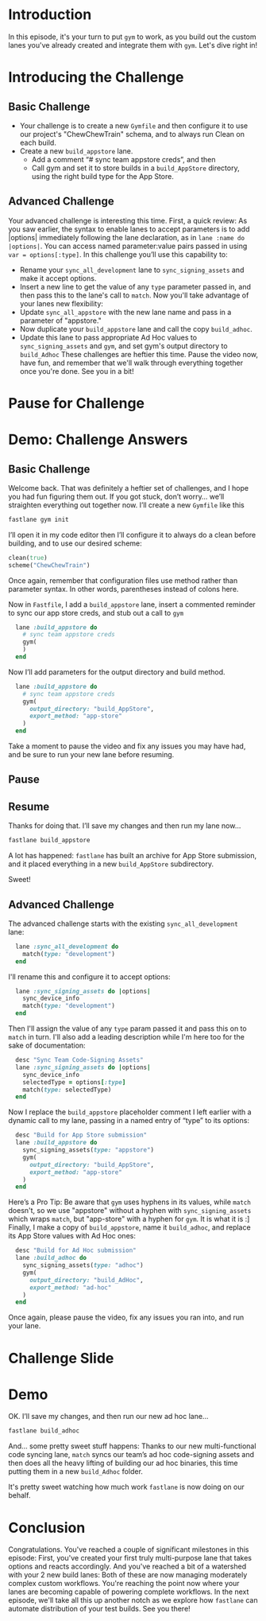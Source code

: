# Introduction
In this episode, it's your turn to put `gym` to work, as you build out the custom lanes you've already created and integrate them with `gym`. Let's dive right in!
# Introducing the Challenge
## Basic Challenge
- Your challenge is to create a new `Gymfile` and then configure it to use our project's "ChewChewTrain" schema, and to always run Clean on each build.
- Create a new `build_appstore` lane. 
	- Add a comment “# sync team appstore creds”, and then
	- Call gym and set it to store builds in a `build_AppStore` directory, using the right build type for the App Store.
## Advanced Challenge
Your advanced challenge is interesting this time. First, a quick review: As you saw earlier, the syntax to enable lanes to accept parameters is to add |options| immediately following the lane declaration, as in  `lane :name do |options|`. You can access named parameter:value pairs passed in using `var = options[:type]`.  In this challenge you’ll use this capability to:
- Rename your `sync_all_development` lane to `sync_signing_assets` and make it accept options.
- Insert a new line to get the value of any `type` parameter passed in, and then pass this to the lane's call to `match`.
Now you'll take advantage of your lanes new flexibility:
- Update `sync_all_appstore` with the new lane name and pass in a parameter of "appstore."
- Now duplicate your `build_appstore` lane and call the copy `build_adhoc`. 
- Update this lane to pass appropriate Ad Hoc values to `sync_signing_assets` and `gym`, and set gym's output directory to `build_Adhoc`
These challenges are heftier this time. Pause the video now, have fun, and remember that we'll walk through everything together once you're done. See you in a bit!
# Pause for Challenge
# Demo: Challenge Answers
## Basic Challenge
Welcome back. That was definitely a heftier set of challenges, and I hope you had fun figuring them out. If you got stuck, don’t worry… we’ll straighten everything out together now.
I’ll create a new `Gymfile` like this 
```bash
fastlane gym init
```
I’ll open it in my code editor then I’ll configure it to always do a clean before building, and to use our desired scheme:
```ruby
clean(true)
scheme("ChewChewTrain")
```
Once again, remember that configuration files use method rather than parameter syntax. In other words, parentheses instead of colons here.

Now in `Fastfile`, I add a `build_appstore` lane, insert a commented reminder to sync our app store creds, and stub out a call to `gym`
```ruby
  lane :build_appstore do
	# sync team appstore creds
    gym(
    )
  end
```
Now I’ll add parameters for the output directory and build method. 
```ruby
  lane :build_appstore do
	# sync team appstore creds
    gym(
      output_directory: "build_AppStore",
      export_method: "app-store"
    )
  end
```
Take a moment to pause the video and fix any issues you may have had, and be sure to run your new lane before resuming.

## Pause
## Resume
Thanks for doing that. I’ll save my changes and then run my lane now…
```ruby
fastlane build_appstore
```
A lot has happened: `fastlane` has built an archive for App Store submission, and it placed everything in a new `build_AppStore` subdirectory. 
<!-- Show export_AppStore directory in Finder -->
Sweet!

## Advanced Challenge
The advanced challenge starts with the existing `sync_all_development ` lane:
```ruby
  lane :sync_all_development do
    match(type: "development")
  end
```
I'll rename this and configure it to accept options:
```ruby
  lane :sync_signing_assets do |options|
	sync_device_info
    match(type: "development")
  end
```
Then I'll assign the value of any `type` param passed it and pass this on to `match` in turn. 
I'll also add a leading description while I'm here too for the sake of documentation:
```ruby
  desc "Sync Team Code-Signing Assets"
  lane :sync_signing_assets do |options|
	sync_device_info
    selectedType = options[:type]
    match(type: selectedType)
  end
```
Now I replace the `build_appstore` placeholder comment I left earlier with a dynamic call to my lane, passing in a named entry of “type” to its options:
```ruby
  desc "Build for App Store submission"
  lane :build_appstore do
    sync_signing_assets(type: "appstore")
    gym(
      output_directory: "build_AppStore",
      export_method: "app-store"
    )
  end
```
Here’s a Pro Tip: Be aware that `gym` uses hyphens in its values, while `match` doesn't, so we use "appstore" without a hyphen with `sync_signing_assets` which wraps `match`, but "app-store" with a hyphen for `gym`. It is what it is :]
Finally, I make a copy of `build_appstore`, name it `build_adhoc`, and replace its App Store values with Ad Hoc ones:
```ruby
  desc "Build for Ad Hoc submission"
  lane :build_adhoc do
    sync_signing_assets(type: "adhoc")
    gym(
      output_directory: "build_AdHoc",
      export_method: "ad-hoc"
    )
  end
```
Once again, please pause the video, fix any issues you ran into, and run your lane.


# Challenge Slide
# Demo
OK. I’ll save my changes, and then run our new ad hoc lane…
```ruby
fastlane build_adhoc
```

And… some pretty sweet stuff happens: Thanks to our new multi-functional code syncing lane, `match` syncs our team’s ad hoc code-signing assets and then does all the heavy lifting of building our ad hoc binaries, this time putting them in a new `build_Adhoc` folder. 
<!-- Reveal export_Adhoc directory in Finder -->
It's pretty sweet watching how much work `fastlane` is now doing on our behalf. 

# Conclusion
Congratulations. You've reached a couple of significant milestones in this episode:
First, you've created your first truly multi-purpose lane that takes options and reacts accordingly.
And you've reached a bit of a watershed with your 2 new build lanes: Both of these are now managing moderately complex custom workflows. You're reaching the point now where your lanes are becoming capable of powering complete workflows. 
In the next episode, we'll take all this up another notch as we explore how `fastlane` can automate distribution of your test builds. See you there!